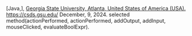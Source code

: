 [Java,], [Georgia State University, Atlanta, United States of America (USA).](https://catalogs.gsu.edu/preview_entity.php?catoid=4&ent_oid=231&returnto=562) 
https://csds.gsu.edu/ December, 9, 2024.
selected method(actionPerformed, actionPerformed, addOutput, addInput, mouseClicked, evaluateBoolExpr).
